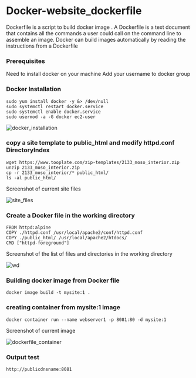 # Docker-website_dockerfile
Dockerfile is a script to build docker image . A Dockerfile is a text document that contains all the commands a user could call on the command line to assemble an image. Docker can build images automatically by reading the instructions from a Dockerfile


### Prerequisites
Need to install docker on your machine
Add your username to docker group

### Docker Installation

```
sudo yum install docker -y &> /dev/null
sudo systemctl restart docker.service
sudo systemctl enable docker.service
sudo usermod -a -G docker ec2-user
```
![docker_installation](https://github.com/Nisha-Sugathan/Docker-Bind_mounting/assets/134600837/ba7797c4-9a73-4ce6-b593-2befa5850e0d)

### copy a site template to public_html and modify httpd.conf DirectoryIndex
```
wget https://www.tooplate.com/zip-templates/2133_moso_interior.zip
unzip 2133_moso_interior.zip
cp -r 2133_moso_interior/* public_html/
ls -al public_html/
```
Screenshot of current site files


![site_files](https://github.com/Nisha-Sugathan/Docker-website_dockerfile/assets/134600837/47b0928c-fc86-4ae6-a7a9-5f589c8e5efb)


### Create a Docker file in the working directory
```
FROM httpd:alpine
COPY ./httpd.conf /usr/local/apache2/conf/httpd.conf
COPY ./public_html/ /usr/local/apache2/htdocs/
CMD ["httpd-foreground"]
```
Screenshot of the list of files and directories in the working directory

![wd](https://github.com/Nisha-Sugathan/Docker-website_dockerfile/assets/134600837/fadd74f0-5cb1-46ad-8e7a-663b860000f9)

### Building docker image from Docker file
```
docker image build -t mysite:1 .
```
### creating container from mysite:1 image
```
docker container run --name webserver1 -p 8081:80 -d mysite:1
```

Screenshot of current image

![dockerfile_container](https://github.com/Nisha-Sugathan/Docker-website_dockerfile/assets/134600837/cf002889-2992-4ded-af11-758b1d43f8d6)


### Output test
```
http://publicdnsname:8081
